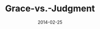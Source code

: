 ---
layout: music 
title: "Grace-vs.-Judgment"
series: "Heavyweights 2"
date: 2014-02-25 
description: "Do you have to be anti-gay to go to church?"
audio: "http://www.crossroads.net/players/media/hq/heavyweights2_wk3.mp3"
audio-duration: "57:06"
---